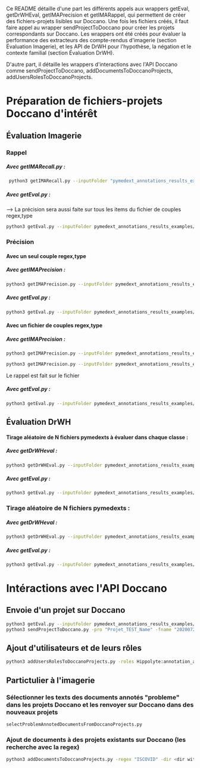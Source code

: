 Ce README détaille d'une part les différents appels aux wrappers getEval, getDrWHEval, getIMAPrecision et getIMARappel, qui permettent de créer des fichiers-projets lisibles sur Doccano.
Une fois les fichiers créés, il faut faire appel au wrapper sendProjectToDoccano pour créer les projets correspondants sur Doccano.
Les wrappers ont été créés pour évaluer la performance des extracteurs des compte-rendus d'imagerie (section Évaluation Imagerie), et les API de DrWH pour l'hypothèse, la négation et le contexte familial (section Évaluation DrWH).

D'autre part, il détaille les wrappers d'interactions avec l'API Doccano comme sendProjectToDoccano, addDocumentsToDoccanoProjects, addUsersRolesToDoccanoProjects.


# Préparation de fichiers-projets Doccano d'intérêt

## Évaluation Imagerie

### Rappel 

##### Avec getIMARecall.py :

```bash
 python3 getIMARecall.py --inputFolder "pymedext_annotations_results_examples/pymedext_regexp_examples/" --regexp "doccano_config/regexp_type.csv" 
``` 

##### Avec getEval.py :

--> La précision sera aussi faite sur tous les items du fichier de couples regex,type

```bash
python3 getEval.py --inputFolder pymedext_annotations_results_examples/pymedext_regexp_examples/ --typeEval N --annotation ima --regexp doccano_config/regexp_type.csv --numbEval 2 --rappel
```

### Précision

#### Avec un seul couple regex,type

##### Avec getIMAPrecision :

```bash 
python3 getIMAPrecision.py --inputFolder pymedext_annotations_results_examples/pymedext_regexp_examples/ --regexp ISCOVID,motif --numbEval 2 --rappel
```

##### Avec getEval.py :

```bash
python3 getEval.py --inputFolder pymedext_annotations_results_examples/pymedext_regexp_examples/ --typeEval N --annotation ima --regexp ISCOVID,motif --numbEval 4
```

#### Avec un fichier de couples regex,type

##### Avec getIMAPrecision :

```bash
python3 getIMAPrecision.py --inputFolder pymedext_annotations_results_examples/pymedext_regexp_examples/ --regexp doccano_config/regexp_type.csv --numbEval 2 
```

```bash
python3 getIMAPrecision.py --inputFolder pymedext_annotations_results_examples/pymedext_regexp_examples/ --regexp doccano_config/regexp_type.csv --numbEval 2 --rappel
```
Le rappel est fait sur le fichier

##### Avec getEval.py :

```bash
python3 getEval.py --inputFolder pymedext_annotations_results_examples/pymedext_regexp_examples/ --typeEval N --annotation ima --regexp doccano_config/regexp_type.csv --numbEval 2 
```



## Évaluation DrWH

#### Tirage aléatoire de N fichiers pymedexts à évaluer dans chaque classe :

##### Avec getDrWHeval :

```bash
python3 getDrWHEval.py --inputFolder pymedext_annotations_results_examples/pymedext_neg_fam_hyp_examples/ --typeEval classes --annotation neg --numbEval 3
```

##### Avec getEval.py :

```bash
python3 getEval.py --inputFolder pymedext_annotations_results_examples/pymedext_neg_fam_hyp_examples/ --typeEval classes --annotation hyp --numbEval 3
```

### Tirage aléatoire de N fichiers pymedexts :

##### Avec getDrWHeval :

```bash
python3 getDrWHEval.py --inputFolder pymedext_annotations_results_examples/pymedext_neg_fam_hyp_examples/ --typeEval N --annotation fam --numbEval 3
```

##### Avec getEval.py :

```bash
python3 getEval.py --inputFolder pymedext_annotations_results_examples/pymedext_neg_fam_hyp_examples/ --typeEval N --annotation neg --numbEval 3
```


# Intéractions avec l'API Doccano


## Envoie d'un projet sur Doccano

```bash
python3 getEval.py --inputFolder pymedext_annotations_results_examples/pymedext_neg_fam_hyp_examples/ --typeEval classes --annotation neg --numbEval 3
python3 sendProjectToDoccano.py -pro "Projet_TEST_Name" -fname "20200729-195332_3_classes_neg.jsonl" -dir . -format json -labels "correct;vert,c|incorrect;rouge,i|probleme;orange,o"
```

## Ajout d'utilisateurs et de leurs rôles

```bash
python3 addUsersRolesToDoccanoProjects.py -roles Hippolyte:annotation_approver;Laure:annotation_approver --project_names "Projet_TEST_Name"
```

## Partictulier à l'imagerie 

### Sélectionner les texts des documents annotés "probleme" dans les projets Doccano et les renvoyer sur Doccano dans des nouveaux projets 

```bash
selectProblemAnnotedDocumentsFromDoccanoProjects.py
```

### Ajout de documents à des projets existants sur Doccano (les recherche avec la regex)

```bash
python3 addDocumentsToDoccanoProjects.py -regex "ISCOVID" -dir <dir with the new files>
```


